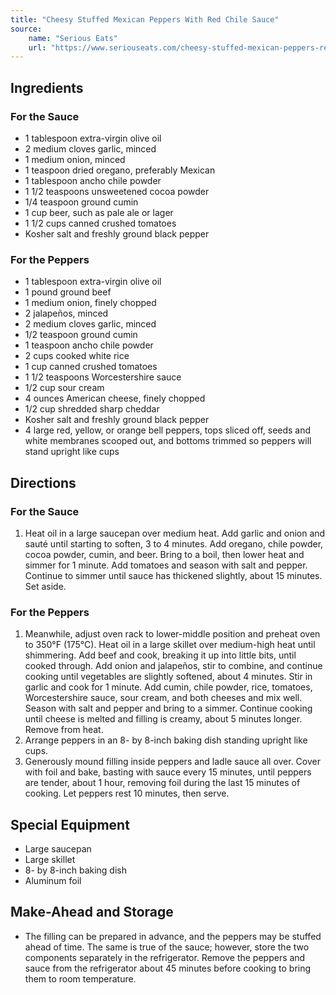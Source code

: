```yaml
---
title: "Cheesy Stuffed Mexican Peppers With Red Chile Sauce"
source:
    name: "Serious Eats"
    url: "https://www.seriouseats.com/cheesy-stuffed-mexican-peppers-red-chili-recipe"
---
```


## Ingredients

### For the Sauce

-   1 tablespoon extra-virgin olive oil
-   2 medium cloves garlic, minced
-   1 medium onion, minced
-   1 teaspoon dried oregano, preferably Mexican
-   1 tablespoon ancho chile powder
-   1 1/2 teaspoons unsweetened cocoa powder
-   1/4 teaspoon ground cumin
-   1 cup beer, such as pale ale or lager
-   1 1/2 cups canned crushed tomatoes
-   Kosher salt and freshly ground black pepper

### For the Peppers

-   1 tablespoon extra-virgin olive oil
-   1 pound ground beef
-   1 medium onion, finely chopped
-   2 jalapeños, minced
-   2 medium cloves garlic, minced
-   1/2 teaspoon ground cumin
-   1 teaspoon ancho chile powder
-   2 cups cooked white rice
-   1 cup canned crushed tomatoes
-   1 1/2 teaspoons Worcestershire sauce
-   1/2 cup sour cream
-   4 ounces American cheese, finely chopped
-   1/2 cup shredded sharp cheddar
-   Kosher salt and freshly ground black pepper
-   4 large red, yellow, or orange bell peppers, tops sliced off, seeds and white membranes scooped out, and bottoms trimmed so peppers will stand upright like cups

## Directions

### For the Sauce

1. Heat oil in a large saucepan over medium heat. Add garlic and onion and sauté until starting to soften, 3 to 4 minutes. Add oregano, chile powder, cocoa powder, cumin, and beer. Bring to a boil, then lower heat and simmer for 1 minute. Add tomatoes and season with salt and pepper. Continue to simmer until sauce has thickened slightly, about 15 minutes. Set aside.

### For the Peppers

1. Meanwhile, adjust oven rack to lower-middle position and preheat oven to 350°F (175°C). Heat oil in a large skillet over medium-high heat until shimmering. Add beef and cook, breaking it up into little bits, until cooked through. Add onion and jalapeños, stir to combine, and continue cooking until vegetables are slightly softened, about 4 minutes. Stir in garlic and cook for 1 minute. Add cumin, chile powder, rice, tomatoes, Worcestershire sauce, sour cream, and both cheeses and mix well. Season with salt and pepper and bring to a simmer. Continue cooking until cheese is melted and filling is creamy, about 5 minutes longer. Remove from heat.
1. Arrange peppers in an 8- by 8-inch baking dish standing upright like cups.
1. Generously mound filling inside peppers and ladle sauce all over. Cover with foil and bake, basting with sauce every 15 minutes, until peppers are tender, about 1 hour, removing foil during the last 15 minutes of cooking. Let peppers rest 10 minutes, then serve.

## Special Equipment

-   Large saucepan
-   Large skillet
-   8- by 8-inch baking dish
-   Aluminum foil

## Make-Ahead and Storage

-   The filling can be prepared in advance, and the peppers may be stuffed ahead of time. The same is true of the sauce; however, store the two components separately in the refrigerator. Remove the peppers and sauce from the refrigerator about 45 minutes before cooking to bring them to room temperature.
